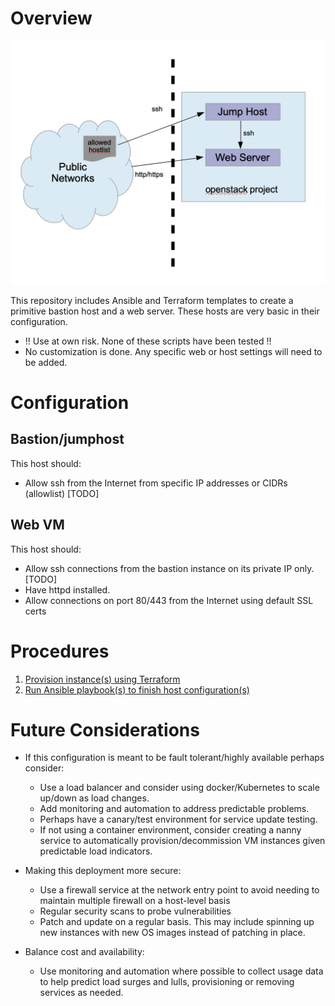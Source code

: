 # Overview

![Overview](img/overview.png)

This repository includes Ansible and Terraform templates to create a primitive
bastion host and a web server. These hosts are very basic in their
configuration.

* !! Use at own risk. None of these scripts have been tested !!
* No customization is done. Any specific web or host settings will need
  to be added.

# Configuration

## Bastion/jumphost
This host should:
 * Allow ssh from the Internet from specific IP addresses or CIDRs (allowlist) [TODO]
 
## Web VM
This host should:
* Allow ssh connections from the bastion instance on its private IP only. [TODO]
* Have httpd installed.
* Allow connections on port 80/443 from the Internet using default SSL certs
 
# Procedures
1. [Provision instance(s) using Terraform](tf/README.md)
2. [Run Ansible playbook(s) to finish host configuration(s)](ansible/README.md)

# Future Considerations

* If this configuration is meant to be fault tolerant/highly available perhaps
  consider:
  - Use a load balancer and consider using docker/Kubernetes to scale up/down
    as load changes.
  - Add monitoring and automation to address predictable problems.
  - Perhaps have a canary/test environment for service update testing.
  - If not using a container environment, consider creating a nanny service
    to automatically provision/decommission VM instances given predictable
    load indicators.

* Making this deployment more secure:
  - Use a firewall service at the network entry point to avoid needing to 
    maintain multiple firewall on a host-level basis
  - Regular security scans to probe vulnerabilities
  - Patch and update on a regular basis. This may include spinning
    up new instances with new OS images instead of patching in place.

* Balance cost and availability:
  - Use monitoring and automation where possible to collect usage data
    to help predict load surges and lulls, provisioning or removing 
    services as needed.

